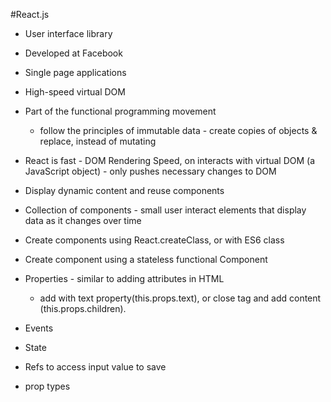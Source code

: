 #React.js
- User interface library
- Developed at Facebook
- Single page applications
- High-speed virtual DOM
- Part of the functional programming movement
  - follow the principles of immutable data - create copies of objects & replace, instead of mutating
- React is fast - DOM Rendering Speed, on interacts with virtual DOM (a JavaScript object) - only pushes necessary changes to DOM

- Display dynamic content and reuse components

- Collection of components - small user interact elements that display data as it changes over time

- Create components using React.createClass, or with ES6 class

- Create component using a stateless functional Component

- Properties - similar to adding attributes in HTML
  - add with text property(this.props.text), or close tag and add content (this.props.children).

- Events

- State

- Refs to access input value to save

- prop types
